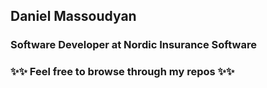 ###

## Daniel Massoudyan

### Software Developer at Nordic Insurance Software

### ✨✨ Feel free to browse through my repos ✨✨


